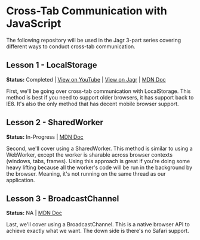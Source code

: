 # Cross-Tab Communication with JavaScript

The following repository will be used in the Jagr 3-part series covering different ways to conduct cross-tab communication.

## Lesson 1 - LocalStorage

**Status:** Completed | [View on YouTube](https://www.youtube.com/watch?v=zvYDJe52aCw) | [View on Jagr](https://jagr.co/posts/how-to-do-cross-tab-communication-in-javascript-with-localstorage) | [MDN Doc](https://developer.mozilla.org/en-US/docs/Web/API/Web_Storage_API)

First, we'll be going over cross-tab communication with LocalStorage.
This method is best if you need to support older browsers, it has support back to IE8.
It's also the only method that has decent mobile browser support.

## Lesson 2 - SharedWorker

**Status:** In-Progress | [MDN Doc](https://developer.mozilla.org/en-US/docs/Web/API/SharedWorker)

Second, we'll cover using a SharedWorker.
This method is similar to using a WebWorker, except the worker is sharable across browser contexts (windows, tabs, frames).
Using this approach is great if you're doing some heavy lifting because all the worker's code will be run in the background by the browser.
Meaning, it's not running on the same thread as our application.

## Lesson 3 - BroadcastChannel

**Status:** NA | [MDN Doc](https://developer.mozilla.org/en-US/docs/Web/API/BroadcastChannel)

Last, we'll cover using a BroadcastChannel. This is a native browser API to achieve exactly what we want.
The down side is there's no Safari support.
